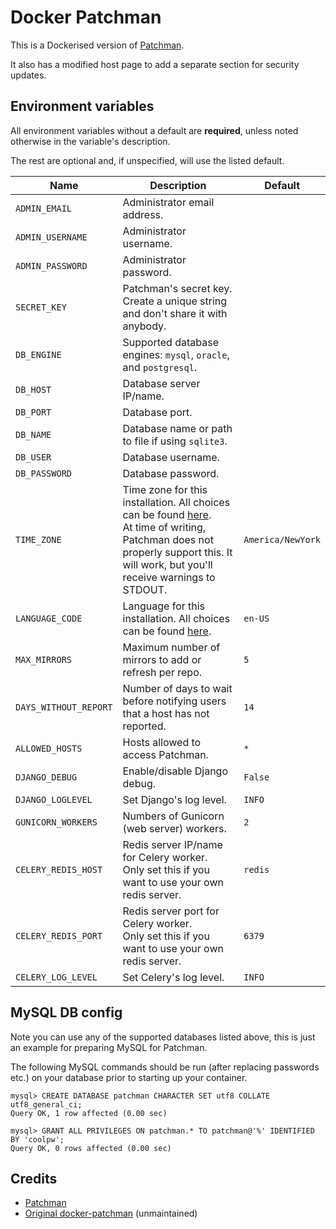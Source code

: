 # Docker Patchman

This is a Dockerised version of [Patchman](https://github.com/furlongm/patchman).

It also has a modified host page to add a separate section for security updates.

## Environment variables

All environment variables without a default are **required**, unless noted otherwise in the variable's description.

The rest are optional and, if unspecified, will use the listed default.

| Name                  | Description                                                                                                                                                                                                                                   | Default           |
|-----------------------|-----------------------------------------------------------------------------------------------------------------------------------------------------------------------------------------------------------------------------------------------|-------------------|
| `ADMIN_EMAIL`         | Administrator email address.                                                                                                                                                                                                                  |                   |
| `ADMIN_USERNAME`      | Administrator username.                                                                                                                                                                                                                       |                   |
| `ADMIN_PASSWORD`      | Administrator password.                                                                                                                                                                                                                       |                   |
| `SECRET_KEY`          | Patchman's secret key. Create a unique string and don't share it with anybody.                                                                                                                                                                |                   |
| `DB_ENGINE`           | Supported database engines: `mysql`, `oracle`, and `postgresql`.                                                                                                                                                                              |                   |
| `DB_HOST`             | Database server IP/name.                                                                                                                                                                                                                      |                   |
| `DB_PORT`             | Database port.                                                                                                                                                                                                                                |                   |
| `DB_NAME`             | Database name or path to file if using `sqlite3`.                                                                                                                                                                                             |                   |
| `DB_USER`             | Database username.                                                                                                                                                                                                                            |                   |
| `DB_PASSWORD`         | Database password.                                                                                                                                                                                                                            |                   |
| `TIME_ZONE`           | Time zone for this installation. All choices can be found [here](http://en.wikipedia.org/wiki/List_of_tz_zones_by_name).<br>At time of writing, Patchman does not properly support this. It will work, but you'll receive warnings to STDOUT. | `America/NewYork` |
| `LANGUAGE_CODE`       | Language for this installation. All choices can be found [here](http://www.i18nguy.com/unicode/language-identifiers.html).                                                                                                                    | `en-US`           |
| `MAX_MIRRORS`         | Maximum number of mirrors to add or refresh per repo.                                                                                                                                                                                         | `5`               |
| `DAYS_WITHOUT_REPORT` | Number of days to wait before notifying users that a host has not reported.                                                                                                                                                                   | `14`              |
| `ALLOWED_HOSTS`       | Hosts allowed to access Patchman.                                                                                                                                                                                                             | `*`               |
| `DJANGO_DEBUG`        | Enable/disable Django debug.                                                                                                                                                                                                                  | `False`           |
| `DJANGO_LOGLEVEL`     | Set Django's log level.                                                                                                                                                                                                                       | `INFO`            |
| `GUNICORN_WORKERS`    | Numbers of Gunicorn (web server) workers.                                                                                                                                                                                                     | `2`               |
| `CELERY_REDIS_HOST`   | Redis server IP/name for Celery worker.<br>Only set this if you want to use your own redis server.                                                                                                                                            | `redis`           |
| `CELERY_REDIS_PORT`   | Redis server port for Celery worker.<br>Only set this if you want to use your own redis server.                                                                                                                                               | `6379`            |
| `CELERY_LOG_LEVEL`    | Set Celery's log level.                                                                                                                                                                                                                       | `INFO`            |

## MySQL DB config

Note you can use any of the supported databases listed above, this is just an example for preparing MySQL for Patchman.

The following MySQL commands should be run (after replacing passwords etc.) on your database prior to starting up your container.

```
mysql> CREATE DATABASE patchman CHARACTER SET utf8 COLLATE utf8_general_ci;
Query OK, 1 row affected (0.00 sec)

mysql> GRANT ALL PRIVILEGES ON patchman.* TO patchman@'%' IDENTIFIED BY 'coolpw';
Query OK, 0 rows affected (0.00 sec)
```

## Credits

- [Patchman](https://github.com/furlongm/patchman)
- [Original docker-patchman](https://github.com/uqlibrary/docker-patchman) (unmaintained)
